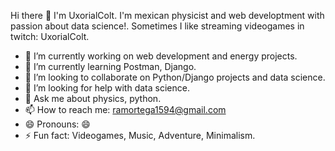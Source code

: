 Hi there 👋 I'm UxorialColt. I'm mexican physicist and web developtment with passion about data science!. Sometimes I like streaming videogames in twitch: UxorialColt.


- 🔭 I’m currently working on web development and energy projects.
- 🌱 I’m currently learning Postman, Django.
- 👯 I’m looking to collaborate on Python/Django projects and data science.
- 🤔 I’m looking for help with data science.
- 💬 Ask me about physics, python.
- 📫 How to reach me: ramortega1594@gmail.com
- 😄 Pronouns: 😄
- ⚡ Fun fact: Videogames, Music, Adventure, Minimalism.
